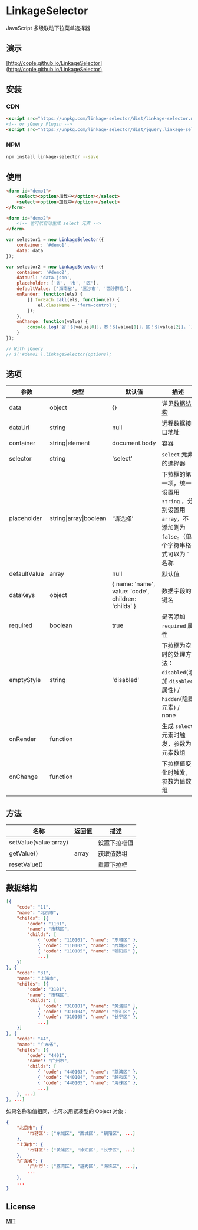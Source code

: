 # LinkageSelector

JavaScript 多级联动下拉菜单选择器

## 演示

[http://cople.github.io/LinkageSelector](http://cople.github.io/LinkageSelector)

## 安装

### CDN

```html
<script src="https://unpkg.com/linkage-selector/dist/linkage-selector.min.js"></script>
<!-- or jQuery Plugin -->
<script src="https://unpkg.com/linkage-selector/dist/jquery.linkage-selector.min.js"></script>
```

### NPM

```sh
npm install linkage-selector --save
```

## 使用

```html
<form id="demo1">
    <select><option>加载中</option></select>
    <select><option>加载中</option></select>
</form>

<form id="demo2">
    <!-- 也可以自动生成 select 元素 -->
</form>
```

```js
var selector1 = new LinkageSelector({
    container: '#demo1',
    data: data
});

var selector2 = new LinkageSelector({
    container: '#demo2',
    dataUrl: 'data.json',
    placeholder: ['省', '市', '区'],
    defaultValue: ['海南省', '三沙市', '西沙群岛'],
    onRender: function(els) {
        [].forEach.call(els, function(el) {
            el.className = 'form-control';
        });
    },
    onChange: function(value) {
    	console.log(`省：${value[0]}，市：${value[1]}，区：${value[2]}。`);
    }
});

// With jQuery
// $('#demo1').linkageSelector(options);
```

## 选项

| 参数           | 类型                     | 默认值                                      | 描述                                       |
| ------------ | ---------------------- | ---------------------------------------- | ---------------------------------------- |
| data         | object                 | {}                                       | 详见[数据结构](#数据结构)                          |
| dataUrl      | string                 | null                                     | 远程数据接口地址                                 |
| container    | string\|element        | document.body                            | 容器                                       |
| selector     | string                 | 'select'                                 | `select` 元素的选择器                          |
| placeholder  | string\|array\|boolean | '请选择'                                    | 下拉框的第一项，统一设置用 `string` ，分别设置用 `array`，不添加则为 `false`。（单个字符串格式可以为 `名称|值`） |
| defaultValue | array                  | null                                     | 默认值                                      |
| dataKeys     | object                 | { name: 'name', value: 'code', children: 'childs' } | 数据字段的键名                                  |
| required     | boolean                | true                                     | 是否添加 `required` 属性                       |
| emptyStyle   | string                 | 'disabled'                               | 下拉框为空时的处理方法：`disabled`(添加 `disabled` 属性) / `hidden`(隐藏元素) / none |
| onRender     | function               |                                          | 生成 `select`  元素时触发，参数为元素数组               |
| onChange     | function               |                                          | 下拉框值变化时触发，参数为值数组                         |

## 方法
| 名称                    | 返回值   | 描述     |
| --------------------- | ----- | ------ |
| setValue(value:array) |       | 设置下拉框值 |
| getValue()            | array | 获取值数组  |
| resetValue()          |       | 重置下拉框  |

## 数据结构

```json
[{
    "code": "11",
    "name": "北京市",
    "childs": [{
        "code": "1101",
        "name": "市辖区",
        "childs": [
            { "code": "110101", "name": "东城区" },
            { "code": "110102", "name": "西城区" },
            { "code": "110105", "name": "朝阳区" },
            ...]
    }]
}, {
    "code": "31",
    "name": "上海市",
    "childs": [{
        "code": "3101",
        "name": "市辖区",
        "childs": [
            { "code": "310101", "name": "黄浦区" },
            { "code": "310104", "name": "徐汇区" },
            { "code": "310105", "name": "长宁区" },
            ...]
    }]
}, {
    "code": "44",
    "name": "广东省",
    "childs": [{
        "code": "4401",
        "name": "广州市",
        "childs": [
            { "code": "440103", "name": "荔湾区" },
            { "code": "440104", "name": "越秀区" },
            { "code": "440105", "name": "海珠区" },
            ...]
    }, ...]
}, ...]
```

如果名称和值相同，也可以用紧凑型的 Object 对象：

```json
{
    "北京市": {
        "市辖区": ["东城区", "西城区", "朝阳区", ...]
    },
    "上海市": {
        "市辖区": ["黄浦区", "徐汇区", "长宁区", ...]
    },
    "广东省": {
        "广州市": ["荔湾区", "越秀区", "海珠区", ...],
        ...
    },
    ...
}
```

## License

[MIT](http://opensource.org/licenses/MIT)
